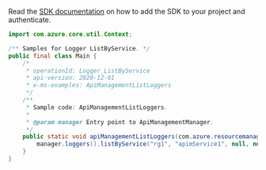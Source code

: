 Read the [SDK documentation](https://github.com/Azure/azure-sdk-for-java/blob/azure-resourcemanager-apimanagement_1.0.0-beta.2/sdk/apimanagement/azure-resourcemanager-apimanagement/README.md) on how to add the SDK to your project and authenticate.

```java
import com.azure.core.util.Context;

/** Samples for Logger ListByService. */
public final class Main {
    /*
     * operationId: Logger_ListByService
     * api-version: 2020-12-01
     * x-ms-examples: ApiManagementListLoggers
     */
    /**
     * Sample code: ApiManagementListLoggers.
     *
     * @param manager Entry point to ApiManagementManager.
     */
    public static void apiManagementListLoggers(com.azure.resourcemanager.apimanagement.ApiManagementManager manager) {
        manager.loggers().listByService("rg1", "apimService1", null, null, null, Context.NONE);
    }
}
```
